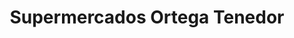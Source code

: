 ---
title: "Supermercados Ortega Tenedor"
url: /puente-de-genave/supermercados-ortega-tenedor/
shop: supermercado
---